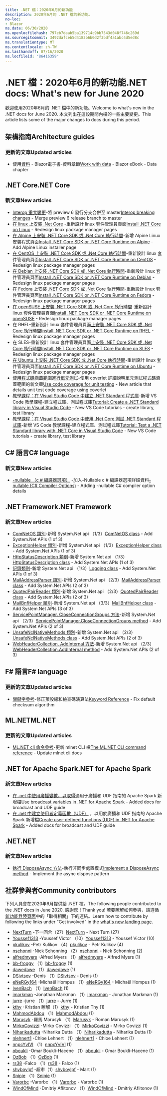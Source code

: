 ```yaml
---
title: .NET 檔：2020年6月的新功能
description: 2020年6月的 .NET 檔的新功能。
no-loc:
- Blazor
ms.date: 06/30/2020
ms.openlocfilehash: 797eb7daab5ba139714c9bb7543d048f746c269d
ms.sourcegitcommit: 3492dafceb5d4183b6b0d2f3bdf4a1abc4d5ed8c
ms.translationtype: MT
ms.contentlocale: zh-TW
ms.lasthandoff: 07/16/2020
ms.locfileid: "86416359"
---
```

# <a name="net-docs-whats-new-for-june-2020"></a><span data-ttu-id="6f1cd-103">.NET 檔：2020年6月的新功能</span><span class="sxs-lookup"><span data-stu-id="6f1cd-103">.NET docs: What's new for June 2020</span></span>

<span data-ttu-id="6f1cd-104">歡迎使用2020年6月的 .NET 檔中的新功能。</span><span class="sxs-lookup"><span data-stu-id="6f1cd-104">Welcome to what's new in the .NET docs for June 2020.</span></span> <span data-ttu-id="6f1cd-105">本文列出在這段期間內檔的一些主要變更。</span><span class="sxs-lookup"><span data-stu-id="6f1cd-105">This article lists some of the major changes to docs during this period.</span></span>

## <a name="architecture-guides"></a><span data-ttu-id="6f1cd-106">架構指南</span><span class="sxs-lookup"><span data-stu-id="6f1cd-106">Architecture guides</span></span>

### <a name="updated-articles"></a><span data-ttu-id="6f1cd-107">更新的文章</span><span class="sxs-lookup"><span data-stu-id="6f1cd-107">Updated articles</span></span>

- <span data-ttu-id="6f1cd-108">使用[資料](../architecture/blazor-for-web-forms-developers/data.md)  -  Blazor電子書-資料章節</span><span class="sxs-lookup"><span data-stu-id="6f1cd-108">[Work with data](../architecture/blazor-for-web-forms-developers/data.md) - Blazor eBook - Data chapter</span></span>

## <a name="net-core"></a><span data-ttu-id="6f1cd-109">.NET Core</span><span class="sxs-lookup"><span data-stu-id="6f1cd-109">.NET Core</span></span>

### <a name="new-articles"></a><span data-ttu-id="6f1cd-110">新文章</span><span class="sxs-lookup"><span data-stu-id="6f1cd-110">New articles</span></span>

- <span data-ttu-id="6f1cd-111">[Interop 重大變更](../core/compatibility/interop.md)-將 preview 6 發行分支合併至 master</span><span class="sxs-lookup"><span data-stu-id="6f1cd-111">[Interop breaking changes](../core/compatibility/interop.md) - Merge preview 6 release branch to master</span></span>
- <span data-ttu-id="6f1cd-112">[在 linux 上安裝 .Net Core](../core/install/linux.md) -重新設計 linux 套件管理員頁面</span><span class="sxs-lookup"><span data-stu-id="6f1cd-112">[Install .NET Core on Linux](../core/install/linux.md) - Redesign linux package manager pages</span></span>
- <span data-ttu-id="6f1cd-113">[在 Alpine 上安裝 .NET Core SDK 或 .Net Core 執行時間](../core/install/linux-alpine.md)-新增 Alpine Linux 安裝程式頁面</span><span class="sxs-lookup"><span data-stu-id="6f1cd-113">[Install .NET Core SDK or .NET Core Runtime on Alpine](../core/install/linux-alpine.md) - Add Alpine Linux installer page</span></span>
- <span data-ttu-id="6f1cd-114">[在 CentOS 上安裝 .NET Core SDK 或 .Net Core 執行時間](../core/install/linux-centos.md)-重新設計 linux 套件管理員頁面</span><span class="sxs-lookup"><span data-stu-id="6f1cd-114">[Install .NET Core SDK or .NET Core Runtime on CentOS](../core/install/linux-centos.md) - Redesign linux package manager pages</span></span>
- <span data-ttu-id="6f1cd-115">[在 Debian 上安裝 .NET Core SDK 或 .Net Core 執行時間](../core/install/linux-debian.md)-重新設計 linux 套件管理員頁面</span><span class="sxs-lookup"><span data-stu-id="6f1cd-115">[Install .NET Core SDK or .NET Core Runtime on Debian](../core/install/linux-debian.md) - Redesign linux package manager pages</span></span>
- <span data-ttu-id="6f1cd-116">[在 Fedora 上安裝 .NET Core SDK 或 .Net Core 執行時間](../core/install/linux-fedora.md)-重新設計 linux 套件管理員頁面</span><span class="sxs-lookup"><span data-stu-id="6f1cd-116">[Install .NET Core SDK or .NET Core Runtime on Fedora](../core/install/linux-fedora.md) - Redesign linux package manager pages</span></span>
- <span data-ttu-id="6f1cd-117">[在 openSUSE 上安裝 .NET Core SDK 或 .Net Core 執行時間](../core/install/linux-opensuse.md)-重新設計 linux 套件管理員頁面</span><span class="sxs-lookup"><span data-stu-id="6f1cd-117">[Install .NET Core SDK or .NET Core Runtime on openSUSE](../core/install/linux-opensuse.md) - Redesign linux package manager pages</span></span>
- <span data-ttu-id="6f1cd-118">在 RHEL-重新設計 linux 套件管理員頁面[上安裝 .NET Core SDK 或 .Net Core 執行時間](../core/install/linux-rhel.md)</span><span class="sxs-lookup"><span data-stu-id="6f1cd-118">[Install .NET Core SDK or .NET Core Runtime on RHEL](../core/install/linux-rhel.md) - Redesign linux package manager pages</span></span>
- <span data-ttu-id="6f1cd-119">在 SLES-重新設計 linux 套件管理員頁面[上安裝 .NET Core SDK 或 .Net Core 執行時間](../core/install/linux-sles.md)</span><span class="sxs-lookup"><span data-stu-id="6f1cd-119">[Install .NET Core SDK or .NET Core Runtime on SLES](../core/install/linux-sles.md) - Redesign linux package manager pages</span></span>
- <span data-ttu-id="6f1cd-120">[在 Ubuntu 上安裝 .NET Core SDK 或 .Net Core 執行時間](../core/install/linux-ubuntu.md)-重新設計 linux 套件管理員頁面</span><span class="sxs-lookup"><span data-stu-id="6f1cd-120">[Install .NET Core SDK or .NET Core Runtime on Ubuntu](../core/install/linux-ubuntu.md) - Redesign linux package manager pages</span></span>
- <span data-ttu-id="6f1cd-121">[使用程式碼涵蓋範圍進行單元測試](../core/testing/unit-testing-code-coverage.md)-使用 coverlet 詳細說明單元測試程式碼涵蓋範圍的新文章</span><span class="sxs-lookup"><span data-stu-id="6f1cd-121">[Use code coverage for unit testing](../core/testing/unit-testing-code-coverage.md) - New article that details unit test code coverage using coverlet</span></span>
- <span data-ttu-id="6f1cd-122">[教學課程：在 Visual Studio Code 中建立 .NET Standard 程式庫](../core/tutorials/library-with-visual-studio-code.md)-新增 VS Code 教學課程-建立程式庫、測試程式庫</span><span class="sxs-lookup"><span data-stu-id="6f1cd-122">[Tutorial: Create a .NET Standard library in Visual Studio Code](../core/tutorials/library-with-visual-studio-code.md) - New VS Code tutorials - create library, test library</span></span>
- <span data-ttu-id="6f1cd-123">[教學課程：在 Visual Studio Code 中使用 .Net Core 測試 .NET Standard 程式庫](../core/tutorials/testing-library-with-visual-studio-code.md)-新增 VS Code 教學課程-建立程式庫、測試程式庫</span><span class="sxs-lookup"><span data-stu-id="6f1cd-123">[Tutorial: Test a .NET Standard library with .NET Core in Visual Studio Code](../core/tutorials/testing-library-with-visual-studio-code.md) - New VS Code tutorials - create library, test library</span></span>

## <a name="c-language"></a><span data-ttu-id="6f1cd-124">C# 語言</span><span class="sxs-lookup"><span data-stu-id="6f1cd-124">C# language</span></span>

### <a name="new-articles"></a><span data-ttu-id="6f1cd-125">新文章</span><span class="sxs-lookup"><span data-stu-id="6f1cd-125">New articles</span></span>

- <span data-ttu-id="6f1cd-126">[-nullable （c # 編譯器選項）](../csharp/language-reference/compiler-options/nullable-compiler-option.md) -加入-Nullable c # 編譯器選項詳細資料</span><span class="sxs-lookup"><span data-stu-id="6f1cd-126">[-nullable (C# Compiler Options)](../csharp/language-reference/compiler-options/nullable-compiler-option.md) - Adding -nullable C# compiler option details</span></span>

## <a name="net-framework"></a><span data-ttu-id="6f1cd-127">.NET Framework</span><span class="sxs-lookup"><span data-stu-id="6f1cd-127">.NET Framework</span></span>

### <a name="new-articles"></a><span data-ttu-id="6f1cd-128">新文章</span><span class="sxs-lookup"><span data-stu-id="6f1cd-128">New articles</span></span>

- <span data-ttu-id="6f1cd-129">[ComNetOS 類別](/dotnet/framework/additional-apis/system.net.comnetos)-新增 System.Net api （1/3）</span><span class="sxs-lookup"><span data-stu-id="6f1cd-129">[ComNetOS class](/dotnet/framework/additional-apis/system.net.comnetos) - Add System.Net APIs (1 of 3)</span></span>
- <span data-ttu-id="6f1cd-130">[ExceptionHelper 類別](/dotnet/framework/additional-apis/system.net.exceptionhelper)-新增 System.Net api （1/3）</span><span class="sxs-lookup"><span data-stu-id="6f1cd-130">[ExceptionHelper class](/dotnet/framework/additional-apis/system.net.exceptionhelper) - Add System.Net APIs (1 of 3)</span></span>
- <span data-ttu-id="6f1cd-131">[HttpStatusDescription 類別](/dotnet/framework/additional-apis/system.net.httpstatusdescription)-新增 System.Net api （1/3）</span><span class="sxs-lookup"><span data-stu-id="6f1cd-131">[HttpStatusDescription class](/dotnet/framework/additional-apis/system.net.httpstatusdescription) - Add System.Net APIs (1 of 3)</span></span>
- <span data-ttu-id="6f1cd-132">[記錄類別](/dotnet/framework/additional-apis/system.net.logging)-新增 System.Net api （1/3）</span><span class="sxs-lookup"><span data-stu-id="6f1cd-132">[Logging class](/dotnet/framework/additional-apis/system.net.logging) - Add System.Net APIs (1 of 3)</span></span>
- <span data-ttu-id="6f1cd-133">[MailAddressParser 類別](/dotnet/framework/additional-apis/system.net.mail.mailaddressparser)-新增 System.Net api （2/3）</span><span class="sxs-lookup"><span data-stu-id="6f1cd-133">[MailAddressParser class](/dotnet/framework/additional-apis/system.net.mail.mailaddressparser) - Add System.Net APIs (2 of 3)</span></span>
- <span data-ttu-id="6f1cd-134">[QuotedPairReader 類別](/dotnet/framework/additional-apis/system.net.mail.quotedpairreader)-新增 System.Net api （2/3）</span><span class="sxs-lookup"><span data-stu-id="6f1cd-134">[QuotedPairReader class](/dotnet/framework/additional-apis/system.net.mail.quotedpairreader) - Add System.Net APIs (2 of 3)</span></span>
- <span data-ttu-id="6f1cd-135">[MailBnfHelper 類別](/dotnet/framework/additional-apis/system.net.mime.mailbnfhelper)-新增 System.Net api （3/3）</span><span class="sxs-lookup"><span data-stu-id="6f1cd-135">[MailBnfHelper class](/dotnet/framework/additional-apis/system.net.mime.mailbnfhelper) - Add System.Net APIs (3 of 3)</span></span>
- <span data-ttu-id="6f1cd-136">[ServicePointManager. CloseConnectionGroups 方法](/dotnet/framework/additional-apis/system.net.servicepointmanager.closeconnectiongroups)-新增 System.Net api （2/3）</span><span class="sxs-lookup"><span data-stu-id="6f1cd-136">[ServicePointManager.CloseConnectionGroups method](/dotnet/framework/additional-apis/system.net.servicepointmanager.closeconnectiongroups) - Add System.Net APIs (2 of 3)</span></span>
- <span data-ttu-id="6f1cd-137">[UnsafeNclNativeMethods 類別](/dotnet/framework/additional-apis/system.net.unsafenclnativemethods)-新增 System.Net api （2/3）</span><span class="sxs-lookup"><span data-stu-id="6f1cd-137">[UnsafeNclNativeMethods class](/dotnet/framework/additional-apis/system.net.unsafenclnativemethods) - Add System.Net APIs (2 of 3)</span></span>
- <span data-ttu-id="6f1cd-138">[WebHeaderCollection. AddInternal 方法](/dotnet/framework/additional-apis/system.net.webheadercollection.addinternal)-新增 System.Net api （2/3）</span><span class="sxs-lookup"><span data-stu-id="6f1cd-138">[WebHeaderCollection.AddInternal method](/dotnet/framework/additional-apis/system.net.webheadercollection.addinternal) - Add System.Net APIs (2 of 3)</span></span>

## <a name="f-language"></a><span data-ttu-id="6f1cd-139">F# 語言</span><span class="sxs-lookup"><span data-stu-id="6f1cd-139">F# language</span></span>

### <a name="updated-articles"></a><span data-ttu-id="6f1cd-140">更新的文章</span><span class="sxs-lookup"><span data-stu-id="6f1cd-140">Updated articles</span></span>

- <span data-ttu-id="6f1cd-141">[關鍵字參考](../fsharp/language-reference/keyword-reference.md)-修正預設總和檢查碼演算法</span><span class="sxs-lookup"><span data-stu-id="6f1cd-141">[Keyword Reference](../fsharp/language-reference/keyword-reference.md) - Fix default checksum algorithm</span></span>

## <a name="mlnet"></a><span data-ttu-id="6f1cd-142">ML.NET</span><span class="sxs-lookup"><span data-stu-id="6f1cd-142">ML.NET</span></span>

### <a name="updated-articles"></a><span data-ttu-id="6f1cd-143">更新的文章</span><span class="sxs-lookup"><span data-stu-id="6f1cd-143">Updated articles</span></span>

- <span data-ttu-id="6f1cd-144">[ML.NET cli 命令參考](../machine-learning/reference/ml-net-cli-reference.md)-更新 mlnet CLI 檔</span><span class="sxs-lookup"><span data-stu-id="6f1cd-144">[The ML.NET CLI command reference](../machine-learning/reference/ml-net-cli-reference.md) - Update mlnet cli docs</span></span>

## <a name="net-for-apache-spark"></a><span data-ttu-id="6f1cd-145">.NET for Apache Spark</span><span class="sxs-lookup"><span data-stu-id="6f1cd-145">.NET for Apache Spark</span></span>

### <a name="new-articles"></a><span data-ttu-id="6f1cd-146">新文章</span><span class="sxs-lookup"><span data-stu-id="6f1cd-146">New articles</span></span>

- <span data-ttu-id="6f1cd-147">[在 .net 中使用廣播變數，以取得](../spark/how-to-guides/broadcast-guide.md)適用于廣播和 UDF 指南的 Apache Spark 新增檔</span><span class="sxs-lookup"><span data-stu-id="6f1cd-147">[Use broadcast variables in .NET for Apache Spark](../spark/how-to-guides/broadcast-guide.md) - Added docs for broadcast and UDF guide</span></span>
- <span data-ttu-id="6f1cd-148">[在 .net 中建立使用者定義函數（UDF）](../spark/how-to-guides/udf-guide.md) ，以用於廣播和 UDF 指南的 Apache Spark 新增檔</span><span class="sxs-lookup"><span data-stu-id="6f1cd-148">[Create user-defined functions (UDF) in .NET for Apache Spark](../spark/how-to-guides/udf-guide.md) - Added docs for broadcast and UDF guide</span></span>

## <a name="net"></a><span data-ttu-id="6f1cd-149">.NET</span><span class="sxs-lookup"><span data-stu-id="6f1cd-149">.NET</span></span>

### <a name="new-articles"></a><span data-ttu-id="6f1cd-150">新文章</span><span class="sxs-lookup"><span data-stu-id="6f1cd-150">New articles</span></span>

- <span data-ttu-id="6f1cd-151">[執行 DisposeAsync 方法](../standard/garbage-collection/implementing-disposeasync.md)-執行非同步處置模式</span><span class="sxs-lookup"><span data-stu-id="6f1cd-151">[Implement a DisposeAsync method](../standard/garbage-collection/implementing-disposeasync.md) - Implement the async dispose pattern</span></span>

## <a name="community-contributors"></a><span data-ttu-id="6f1cd-152">社群參與者</span><span class="sxs-lookup"><span data-stu-id="6f1cd-152">Community contributors</span></span>

<span data-ttu-id="6f1cd-153">下列人員會在2020年6月提供給 .NET 檔。</span><span class="sxs-lookup"><span data-stu-id="6f1cd-153">The following people contributed to the .NET docs in June 2020.</span></span> <span data-ttu-id="6f1cd-154">感謝您！</span><span class="sxs-lookup"><span data-stu-id="6f1cd-154">Thank you!</span></span> <span data-ttu-id="6f1cd-155">若要瞭解如何參與，請遵循[新功能登陸頁面](index.yml)中的「取得相關」下的連結。</span><span class="sxs-lookup"><span data-stu-id="6f1cd-155">Learn how to contribute by following the links under "Get involved" in the [what's new landing page](index.yml).</span></span>

- <span data-ttu-id="6f1cd-156">[NextTurn](https://github.com/NextTurn) -下一回合（27）</span><span class="sxs-lookup"><span data-stu-id="6f1cd-156">[NextTurn](https://github.com/NextTurn) - Next Turn (27)</span></span>
- <span data-ttu-id="6f1cd-157">[Youssef1313](https://github.com/Youssef1313) -Youssef Victor （10）</span><span class="sxs-lookup"><span data-stu-id="6f1cd-157">[Youssef1313](https://github.com/Youssef1313) - Youssef Victor (10)</span></span>
- <span data-ttu-id="6f1cd-158">[pkulikov](https://github.com/pkulikov) -Petr Kulikov （4）</span><span class="sxs-lookup"><span data-stu-id="6f1cd-158">[pkulikov](https://github.com/pkulikov) - Petr Kulikov (4)</span></span>
- <span data-ttu-id="6f1cd-159">[nschonni](https://github.com/nschonni) -Nick Schonning （2）</span><span class="sxs-lookup"><span data-stu-id="6f1cd-159">[nschonni](https://github.com/nschonni) - Nick Schonning (2)</span></span>
- <span data-ttu-id="6f1cd-160">[alfredmyers](https://github.com/alfredmyers) -Alfred Myers （1）</span><span class="sxs-lookup"><span data-stu-id="6f1cd-160">[alfredmyers](https://github.com/alfredmyers) - Alfred Myers (1)</span></span>
- <span data-ttu-id="6f1cd-161">[bb-froggy](https://github.com/bb-froggy) （1）</span><span class="sxs-lookup"><span data-stu-id="6f1cd-161">[bb-froggy](https://github.com/bb-froggy) (1)</span></span>
- <span data-ttu-id="6f1cd-162">[dawedawe](https://github.com/dawedawe) （1）</span><span class="sxs-lookup"><span data-stu-id="6f1cd-162">[dawedawe](https://github.com/dawedawe) (1)</span></span>
- <span data-ttu-id="6f1cd-163">[DSivtsov](https://github.com/DSivtsov) -Denis （1）</span><span class="sxs-lookup"><span data-stu-id="6f1cd-163">[DSivtsov](https://github.com/DSivtsov) - Denis (1)</span></span>
- <span data-ttu-id="6f1cd-164">[eNeRGy164](https://github.com/eNeRGy164) -Michaël Hompus （1）</span><span class="sxs-lookup"><span data-stu-id="6f1cd-164">[eNeRGy164](https://github.com/eNeRGy164) - Michaël Hompus (1)</span></span>
- <span data-ttu-id="6f1cd-165">[IvenBach](https://github.com/IvenBach) （1）</span><span class="sxs-lookup"><span data-stu-id="6f1cd-165">[IvenBach](https://github.com/IvenBach) (1)</span></span>
- <span data-ttu-id="6f1cd-166">[jmarkman](https://github.com/jmarkman) -Jonathan Markman （1）</span><span class="sxs-lookup"><span data-stu-id="6f1cd-166">[jmarkman](https://github.com/jmarkman) - Jonathan Markman (1)</span></span>
- <span data-ttu-id="6f1cd-167">[jurre](https://github.com/jurre) -jurre （1）</span><span class="sxs-lookup"><span data-stu-id="6f1cd-167">[jurre](https://github.com/jurre) - Jurre (1)</span></span>
- <span data-ttu-id="6f1cd-168">[kthy](https://github.com/kthy) -Kristian 瞭解（1）</span><span class="sxs-lookup"><span data-stu-id="6f1cd-168">[kthy](https://github.com/kthy) - Kristian Thy (1)</span></span>
- <span data-ttu-id="6f1cd-169">[MahmodAbdou](https://github.com/MahmodAbdou) （1）</span><span class="sxs-lookup"><span data-stu-id="6f1cd-169">[MahmodAbdou](https://github.com/MahmodAbdou) (1)</span></span>
- <span data-ttu-id="6f1cd-170">[Marusyk](https://github.com/Marusyk) -羅馬 Marusyk （1）</span><span class="sxs-lookup"><span data-stu-id="6f1cd-170">[Marusyk](https://github.com/Marusyk) - Roman Marusyk (1)</span></span>
- <span data-ttu-id="6f1cd-171">[MirkoCovizzi](https://github.com/MirkoCovizzi) -Mirko Covizzi （1）</span><span class="sxs-lookup"><span data-stu-id="6f1cd-171">[MirkoCovizzi](https://github.com/MirkoCovizzi) - Mirko Covizzi (1)</span></span>
- <span data-ttu-id="6f1cd-172">[Niharikadutta](https://github.com/Niharikadutta) -Niharika Dutta （1）</span><span class="sxs-lookup"><span data-stu-id="6f1cd-172">[Niharikadutta](https://github.com/Niharikadutta) - Niharika Dutta (1)</span></span>
- <span data-ttu-id="6f1cd-173">[nlehnert1](https://github.com/nlehnert1) -Chloe Lehnert （1）</span><span class="sxs-lookup"><span data-stu-id="6f1cd-173">[nlehnert1](https://github.com/nlehnert1) - Chloe Lehnert (1)</span></span>
- <span data-ttu-id="6f1cd-174">[nnpcYvIVl](https://github.com/nnpcYvIVl) （1）</span><span class="sxs-lookup"><span data-stu-id="6f1cd-174">[nnpcYvIVl](https://github.com/nnpcYvIVl) (1)</span></span>
- <span data-ttu-id="6f1cd-175">[oboukli](https://github.com/oboukli) -Omar Boukli-Hacene （1）</span><span class="sxs-lookup"><span data-stu-id="6f1cd-175">[oboukli](https://github.com/oboukli) - Omar Boukli-Hacene (1)</span></span>
- <span data-ttu-id="6f1cd-176">[OzBob](https://github.com/OzBob) （1）</span><span class="sxs-lookup"><span data-stu-id="6f1cd-176">[OzBob](https://github.com/OzBob) (1)</span></span>
- <span data-ttu-id="6f1cd-177">[rs38](https://github.com/rs38) -Falco （1）</span><span class="sxs-lookup"><span data-stu-id="6f1cd-177">[rs38](https://github.com/rs38) - Falco (1)</span></span>
- <span data-ttu-id="6f1cd-178">[shyboylpf](https://github.com/shyboylpf) -超市（1）</span><span class="sxs-lookup"><span data-stu-id="6f1cd-178">[shyboylpf](https://github.com/shyboylpf) - Mart (1)</span></span>
- <span data-ttu-id="6f1cd-179">[Snipie](https://github.com/Snipie) （1）</span><span class="sxs-lookup"><span data-stu-id="6f1cd-179">[Snipie](https://github.com/Snipie) (1)</span></span>
- <span data-ttu-id="6f1cd-180">[Varorbc](https://github.com/Varorbc) -Varorbc （1）</span><span class="sxs-lookup"><span data-stu-id="6f1cd-180">[Varorbc](https://github.com/Varorbc) - Varorbc (1)</span></span>
- <span data-ttu-id="6f1cd-181">[WindOfMind](https://github.com/WindOfMind) -Dmitriy Aflitonov （1）</span><span class="sxs-lookup"><span data-stu-id="6f1cd-181">[WindOfMind](https://github.com/WindOfMind) - Dmitriy Aflitonov (1)</span></span>

